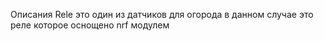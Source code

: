 Описания 
Rele это один из датчиков для огорода в данном случае это реле которое оснощено nrf модулем 